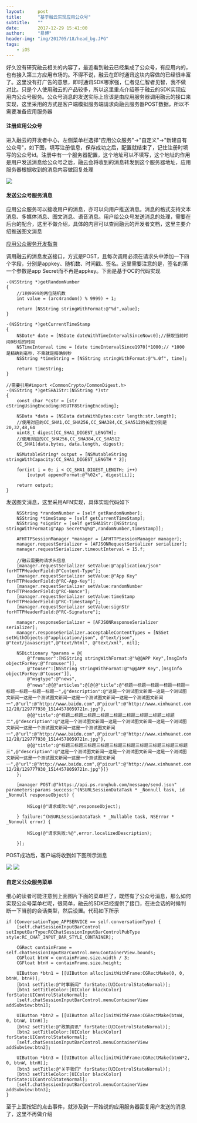 ```yaml
---
layout:     post
title:      "基于融云实现应用公众号"
subtitle:   ""
date:       2017-12-29 15:41:00
author:     "易博"
header-img: "img/201705/18/head_bg.JPG"
tags:
    - iOS
---
```


好久没有研究融云相关的内容了，最近看到融云已经集成了公众号，有应用内的，也有接入第三方应用市场的。不得不说，融云在即时通讯这块内容做的已经很丰富了。这里没有打广告的意思，即时通讯SDK哪家强，仁者见仁智者见智，我不做对比。只是个人使用融云的产品较多，所以这里重点介绍基于融云的SDK实现应用内公众号服务。公众号消息的发送实际上应该是由应用服务器调用融云的接口来实现，这里采用的方式是客户端模拟服务端请求向融云服务器POST数据，所以不需要准备应用服务器

#### 注册应用公众号

进入融云的开发者中心，左侧菜单栏选择"应用公众服务"->"自定义"->"新建自有公众号"，如下图，填写注册信息，保存成功之后，配置就结束了，记住注册时填写的公众号id。注册中有一个服务器配置，这个地址可以不填写，这个地址的作用是用户发送消息给公众号之后，融云会将收到的消息转发到这个服务器地址，应用服务器根据收到的消息内容做回复处理

![](http://www.xttxqjfg.cn/img/201712/29/01001.png)

#### 发送公众号服务消息

应用公众服务可以接收用户的消息，亦可以向用户推送消息。消息的格式支持文本消息、多媒体消息、图文消息、语音消息。用户给公众号发送消息的处理，需要在后台的配合，这里不做介绍，具体的内容可以查阅融云的开发者文档，这里主要介绍推送图文消息

[应用公众服务开发指南](http://www.rongcloud.cn/docs/public_service.html#app_public_service_message_send)

调用融云的消息发送接口，方式是POST，且每次调用必须在请求头中添加一下四个字段，分别是appkey、随机数、时间戳、签名。这里需要注意的是，签名的第一个参数是app Secret而不再是appkey。下面是基于OC的代码实现

```
-(NSString *)getRandomNumber
{
    //1到9999的两位随机数
    int value = (arc4random() % 9999) + 1;

    return [NSString stringWithFormat:@"%d",value];
}

-(NSString *)getCurrentTimeStamp
{
    NSDate* date = [NSDate dateWithTimeIntervalSinceNow:0];//获取当前时间0秒后的时间
    NSTimeInterval time = [date timeIntervalSince1970]*1000;// *1000 是精确到毫秒，不乘就是精确到秒
    NSString *timeString = [NSString stringWithFormat:@"%.0f", time];

    return timeString;
}

//需要引用#import <CommonCrypto/CommonDigest.h>
-(NSString *)getSHA1Str:(NSString *)str
{
    const char *cstr = [str cStringUsingEncoding:NSUTF8StringEncoding];

    NSData *data = [NSData dataWithBytes:cstr length:str.length];
    //使用对应的CC_SHA1,CC_SHA256,CC_SHA384,CC_SHA512的长度分别是20,32,48,64
    uint8_t digest[CC_SHA1_DIGEST_LENGTH];
    //使用对应的CC_SHA256,CC_SHA384,CC_SHA512
    CC_SHA1(data.bytes, data.length, digest);

    NSMutableString* output = [NSMutableString stringWithCapacity:CC_SHA1_DIGEST_LENGTH * 2];

    for(int i = 0; i < CC_SHA1_DIGEST_LENGTH; i++)
        [output appendFormat:@"%02x", digest[i]];

    return output;
}
```

发送图文消息，这里采用AFN实现，具体实现代码如下

```
    NSString *randomNumber = [self getRandomNumber];
    NSString *timeStamp = [self getCurrentTimeStamp];
    NSString *signStr = [self getSHA1Str:[NSString stringWithFormat:@"App Secret%@%@",randomNumber,timeStamp]];

    AFHTTPSessionManager *manager = [AFHTTPSessionManager manager];
    manager.requestSerializer = [AFJSONRequestSerializer serializer];
    manager.requestSerializer.timeoutInterval = 15.f;
    
    //融云需要的请求头信息
    [manager.requestSerializer setValue:@"application/json" forHTTPHeaderField:@"Content-Type"];
    [manager.requestSerializer setValue:@"App Key" forHTTPHeaderField:@"RC-App-Key"];
    [manager.requestSerializer setValue:randomNumber forHTTPHeaderField:@"RC-Nonce"];
    [manager.requestSerializer setValue:timeStamp forHTTPHeaderField:@"RC-Timestamp"];
    [manager.requestSerializer setValue:signStr forHTTPHeaderField:@"RC-Signature"];

    manager.responseSerializer = [AFJSONResponseSerializer serializer];
    manager.responseSerializer.acceptableContentTypes = [NSSet setWithObjects:@"application/json", @"text/json", @"text/javascript",@"text/html", @"text/xml", nil];

    NSDictionary *params = @{
        @"fromuser":[NSString stringWithFormat:@"%@@APP Key",[msgInfo objectForKey:@"fromuser"]],
        @"touser":[NSString stringWithFormat:@"%@@APP Key",[msgInfo objectForKey:@"touser"]],
        @"msgtype":@"news",
        @"news":@{@"articles":@[@{@"title":@"标题一标题一标题一标题一标题一标题一标题一标题一标题一",@"description":@"这是一个测试图文新闻一这是一个测试图文新闻一这是一个测试图文新闻一这是一个测试图文新闻一这是一个测试图文新闻一",@"url":@"http://www.baidu.com",@"picurl":@"http://www.xinhuanet.com/photo/2017-12/28/129777930_15144578059721n.jpg"},
        @{@"title":@"标题二标题二标题二标题二标题二标题二标题二标题二标题二",@"description":@"这是一个测试图文新闻一这是一个测试图文新闻一这是一个测试图文新闻一这是一个测试图文新闻一这是一个测试图文新闻一",@"url":@"http://www.baidu.com",@"picurl":@"http://www.xinhuanet.com/photo/2017-12/28/129777930_15144578059721n.jpg"},
        @{@"title":@"标题三标题三标题三标题三标题三标题三标题三标题三标题三标题三",@"description":@"这是一个测试图文新闻一这是一个测试图文新闻一这是一个测试图文新闻一这是一个测试图文新闻一这是一个测试图文新闻一",@"url":@"http://www.baidu.com",@"picurl":@"http://www.xinhuanet.com/photo/2017-12/28/129777930_15144578059721n.jpg"}]}
    };

    [manager POST:@"https://api.ps.ronghub.com/message/send.json" parameters:params success:^(NSURLSessionDataTask * _Nonnull task, id  _Nonnull responseObject) {

        NSLog(@"请求成功:%@",responseObject);

    } failure:^(NSURLSessionDataTask * _Nullable task, NSError * _Nonnull error) {

        NSLog(@"请求失败:%@",error.localizedDescription);

    }];
```

POST成功后，客户端将收到如下图所示消息

![](http://www.xttxqjfg.cn/img/201712/29/01002.PNG)
![](http://www.xttxqjfg.cn/img/201712/29/01003.PNG)

#### 自定义公众服务菜单

细心的读者可能注意到上面图片下面的菜单栏了，既然有了公众号消息，那么如何实现公众号菜单栏呢，很简单，融云的SDK已经提供了接口，在进会话的时候判断一下当前的会话类型，然后设置。代码如下所示

```
if (ConversationType_APPSERVICE == self.conversationType) {
    [self.chatSessionInputBarControl setInputBarType:RCChatSessionInputBarControlPubType style:RC_CHAT_INPUT_BAR_STYLE_CONTAINER];

    CGRect containFrame = self.chatSessionInputBarControl.menuContainerView.bounds;
    CGFloat btnW = containFrame.size.width / 3;
    CGFloat btnH = containFrame.size.height;

    UIButton *btn1 = [[UIButton alloc]initWithFrame:CGRectMake(0, 0, btnW, btnH)];
    [btn1 setTitle:@"时事新闻" forState:(UIControlStateNormal)];
    [btn1 setTitleColor:[UIColor blackColor] forState:UIControlStateNormal];
    [self.chatSessionInputBarControl.menuContainerView addSubview:btn1];

    UIButton *btn2 = [[UIButton alloc]initWithFrame:CGRectMake(btnW, 0, btnW, btnH)];
    [btn2 setTitle:@"政策资讯" forState:(UIControlStateNormal)];
    [btn2 setTitleColor:[UIColor blackColor] forState:UIControlStateNormal];
    [self.chatSessionInputBarControl.menuContainerView addSubview:btn2];

    UIButton *btn3 = [[UIButton alloc]initWithFrame:CGRectMake(btnW*2, 0, btnW, btnH)];
    [btn3 setTitle:@"关于我们" forState:(UIControlStateNormal)];
    [btn3 setTitleColor:[UIColor blackColor] forState:UIControlStateNormal];
    [self.chatSessionInputBarControl.menuContainerView addSubview:btn3];
}
```

至于上面按钮的点击事件，就涉及到一开始说的应用服务器回复用户发送的消息了，这里不再做介绍
